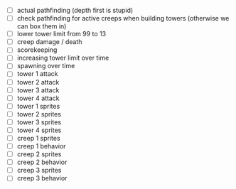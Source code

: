 * [ ] actual pathfinding (depth first is stupid)
 * [ ] check pathfinding for active creeps when building towers (otherwise we can box them in)
 * [ ] lower tower limit from 99 to 13
 * [ ] creep damage / death
 * [ ] scorekeeping
 * [ ] increasing tower limit over time
 * [ ] spawning over time
 * [ ] tower 1 attack
 * [ ] tower 2 attack
 * [ ] tower 3 attack
 * [ ] tower 4 attack
 * [ ] tower 1 sprites
 * [ ] tower 2 sprites
 * [ ] tower 3 sprites
 * [ ] tower 4 sprites
 * [ ] creep 1 sprites
 * [ ] creep 1 behavior
 * [ ] creep 2 sprites
 * [ ] creep 2 behavior
 * [ ] creep 3 sprites
 * [ ] creep 3 behavior
